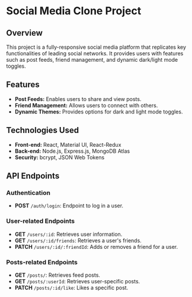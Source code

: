 # Social Media Clone Project

## Overview
This project is a fully-responsive social media platform that replicates key functionalities of leading social networks. It provides users with features such as post feeds, friend management, and dynamic dark/light mode toggles.

## Features
- **Post Feeds:** Enables users to share and view posts.
- **Friend Management:** Allows users to connect with others.
- **Dynamic Themes:** Provides options for dark and light mode toggles.

## Technologies Used
- **Front-end:** React, Material UI, React-Redux
- **Back-end:** Node.js, Express.js, MongoDB Atlas
- **Security:** bcrypt, JSON Web Tokens

## API Endpoints

### Authentication
- **POST** `/auth/login`: Endpoint to log in a user.

### User-related Endpoints
- **GET** `/users/:id`: Retrieves user information.
- **GET** `/users/:id/friends`: Retrieves a user's friends.
- **PATCH** `/users/:id/:friendId`: Adds or removes a friend for a user.

### Posts-related Endpoints
- **GET** `/posts/`: Retrieves feed posts.
- **GET** `/posts/:userId`: Retrieves user-specific posts.
- **PATCH** `/posts/:id/like`: Likes a specific post.